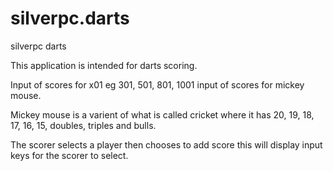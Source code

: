 silverpc.darts
==============

silverpc darts

This application is intended for darts scoring.

Input of scores for x01 eg 301, 501, 801, 1001
input of scores for mickey mouse.

Mickey mouse is a varient of what is called cricket 
where it has 20, 19, 18, 17, 16, 15, doubles, triples and bulls.

The scorer selects a player then chooses to add score
this will display input keys for the scorer to select.
